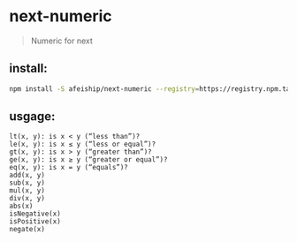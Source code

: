 # next-numeric
> Numeric for next

## install:
```bash
npm install -S afeiship/next-numeric --registry=https://registry.npm.taobao.org
```

## usgage:
~~~
lt(x, y): is x < y (“less than”)?
le(x, y): is x ≤ y (“less or equal”)?
gt(x, y): is x > y (“greater than”)?
ge(x, y): is x ≥ y (“greater or equal”)?
eq(x, y): is x = y (“equals”)?
add(x, y)
sub(x, y)
mul(x, y)
div(x, y)
abs(x)
isNegative(x)
isPositive(x)
negate(x)
~~~
